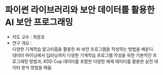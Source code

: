 # 파이썬 라이브러리와 보안 데이터를 활용한 AI 보안 프로그래밍

- 지도 교수 : 최윤호 
- 연구 개요 :  
다양한 기계학습 알고리즘을 활용한 AI 보안 프로그램을 작성하는 방법을 배운다.  
데이터 마이닝에서 딥러닝까지 다양한 기계학습 프로그램 작성을 위한 기본적인 프로그래밍 방법과, KDD Cup 데이터를 포함한 다양한 예제 데이터를 활용한 실전 데이터 분석 방법을 배움.

